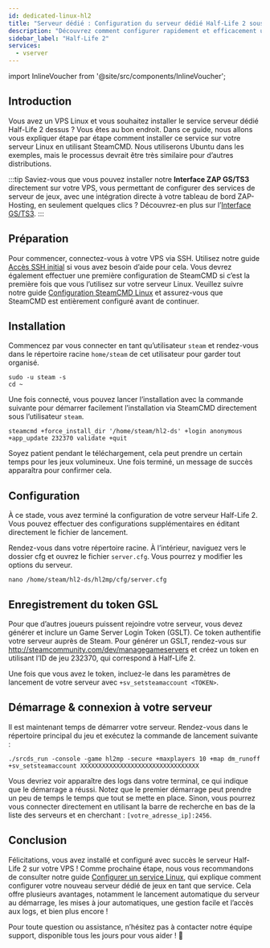 ```yaml
---
id: dedicated-linux-hl2
title: "Serveur dédié : Configuration du serveur dédié Half-Life 2 sous Linux"
description: "Découvrez comment configurer rapidement et efficacement un serveur dédié Half-Life 2 sur votre VPS Linux → En savoir plus maintenant"
sidebar_label: "Half-Life 2"
services:
  - vserver
---
```


import InlineVoucher from '@site/src/components/InlineVoucher';

## Introduction
Vous avez un VPS Linux et vous souhaitez installer le service serveur dédié Half-Life 2 dessus ? Vous êtes au bon endroit. Dans ce guide, nous allons vous expliquer étape par étape comment installer ce service sur votre serveur Linux en utilisant SteamCMD. Nous utiliserons Ubuntu dans les exemples, mais le processus devrait être très similaire pour d’autres distributions.

:::tip
Saviez-vous que vous pouvez installer notre **Interface ZAP GS/TS3** directement sur votre VPS, vous permettant de configurer des services de serveur de jeux, avec une intégration directe à votre tableau de bord ZAP-Hosting, en seulement quelques clics ? Découvrez-en plus sur l’[Interface GS/TS3](dedicated-linux-gs-interface.md).
:::

<InlineVoucher />

## Préparation

Pour commencer, connectez-vous à votre VPS via SSH. Utilisez notre guide [Accès SSH initial](dedicated-linux-ssh.md) si vous avez besoin d’aide pour cela. Vous devrez également effectuer une première configuration de SteamCMD si c’est la première fois que vous l’utilisez sur votre serveur Linux. Veuillez suivre notre guide [Configuration SteamCMD Linux](dedicated-linux-steamcmd.md) et assurez-vous que SteamCMD est entièrement configuré avant de continuer.

## Installation

Commencez par vous connecter en tant qu’utilisateur `steam` et rendez-vous dans le répertoire racine `home/steam` de cet utilisateur pour garder tout organisé.
```
sudo -u steam -s
cd ~
```

Une fois connecté, vous pouvez lancer l’installation avec la commande suivante pour démarrer facilement l’installation via SteamCMD directement sous l’utilisateur `steam`.
```
steamcmd +force_install_dir '/home/steam/hl2-ds' +login anonymous +app_update 232370 validate +quit
```

Soyez patient pendant le téléchargement, cela peut prendre un certain temps pour les jeux volumineux. Une fois terminé, un message de succès apparaîtra pour confirmer cela.

## Configuration

À ce stade, vous avez terminé la configuration de votre serveur Half-Life 2. Vous pouvez effectuer des configurations supplémentaires en éditant directement le fichier de lancement.

Rendez-vous dans votre répertoire racine. À l’intérieur, naviguez vers le dossier cfg et ouvrez le fichier `server.cfg`. Vous pourrez y modifier les options du serveur.
```
nano /home/steam/hl2-ds/hl2mp/cfg/server.cfg
```

## Enregistrement du token GSL

Pour que d’autres joueurs puissent rejoindre votre serveur, vous devez générer et inclure un Game Server Login Token (GSLT). Ce token authentifie votre serveur auprès de Steam. Pour générer un GSLT, rendez-vous sur http://steamcommunity.com/dev/managegameservers et créez un token en utilisant l’ID de jeu 232370, qui correspond à Half-Life 2.

Une fois que vous avez le token, incluez-le dans les paramètres de lancement de votre serveur avec `+sv_setsteamaccount <TOKEN>`.

## Démarrage & connexion à votre serveur

Il est maintenant temps de démarrer votre serveur. Rendez-vous dans le répertoire principal du jeu et exécutez la commande de lancement suivante :
```
./srcds_run -console -game hl2mp -secure +maxplayers 10 +map dm_runoff +sv_setsteamaccount XXXXXXXXXXXXXXXXXXXXXXXXXXXXXXXXX
```

Vous devriez voir apparaître des logs dans votre terminal, ce qui indique que le démarrage a réussi. Notez que le premier démarrage peut prendre un peu de temps le temps que tout se mette en place. Sinon, vous pourrez vous connecter directement en utilisant la barre de recherche en bas de la liste des serveurs et en cherchant : `[votre_adresse_ip]:2456`.

## Conclusion

Félicitations, vous avez installé et configuré avec succès le serveur Half-Life 2 sur votre VPS ! Comme prochaine étape, nous vous recommandons de consulter notre guide [Configurer un service Linux](dedicated-linux-create-gameservice.md), qui explique comment configurer votre nouveau serveur dédié de jeux en tant que service. Cela offre plusieurs avantages, notamment le lancement automatique du serveur au démarrage, les mises à jour automatiques, une gestion facile et l’accès aux logs, et bien plus encore !

Pour toute question ou assistance, n’hésitez pas à contacter notre équipe support, disponible tous les jours pour vous aider ! 🙂

<InlineVoucher />
